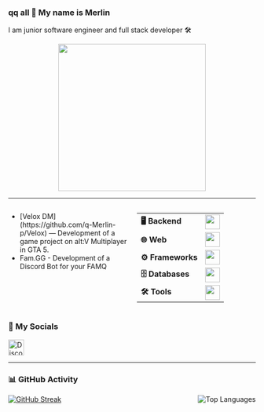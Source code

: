 ### qq all 👋 My name is Merlin

I am junior software engineer and full stack developer 🛠

<div align="center">
  <img height="300" src="https://i.gifer.com/1abF.gif" />
</div>

---

<div style="display: flex; justify-content: space-between; align-items: flex-start;">
  <!-- Секция с проектами -->
  <div style="flex: 1; margin-right: 20px;">
    <ul>
      <li>[Velox DM](https://github.com/q-Merlin-p/Velox) — Development of a game project on alt:V Multiplayer in GTA 5.</li>
      <li>Fam.GG - Development of a Discord Bot for your FAMQ</li>
    </ul>
  </div>

  <!-- Секция с таблицей -->
  <div style="flex: 1;">
    <table>
      <tr>
        <td><strong>🖥️ Backend</strong></td>
        <td><img src="https://skillicons.dev/icons?i=cs,cpp,java,python" height="30"/></td>
      </tr>
      <tr>
        <td><strong>🌐 Web</strong></td>
        <td><img src="https://skillicons.dev/icons?i=html,css,js,ts" height="30"/></td>
      </tr>
      <tr>
        <td><strong>⚙️ Frameworks</strong></td>
        <td><img src="https://skillicons.dev/icons?i=vue,flask" height="30"/></td>
      </tr>
      <tr>
        <td><strong>🗄️ Databases</strong></td>
        <td><img src="https://skillicons.dev/icons?i=mysql" height="30"/></td>
      </tr>
      <tr>
        <td><strong>🛠️ Tools</strong></td>
        <td><img src="https://skillicons.dev/icons?i=vscode,visualstudio,git" height="30"/></td>
      </tr>
    </table>
  </div>
</div>

### 🤝 My Socials
<a href="https://discord.com/users/cwasx" target="_blank">
  <picture>
    <source media="(prefers-color-scheme: dark)" srcset="https://raw.githubusercontent.com/danielcranney/readme-generator/main/public/icons/socials/discord-dark.svg" />
    <source media="(prefers-color-scheme: light)" srcset="https://raw.githubusercontent.com/danielcranney/readme-generator/main/public/icons/socials/discord.svg" />
    <img src="https://raw.githubusercontent.com/danielcranney/readme-generator/main/public/icons/socials/discord.svg" width="32" height="32" alt="Discord" />
  </picture>
</a>

---

### 📊 GitHub Activity 
<div>
  <a href="https://github.com/q-Merlin-p">
    <img alt="GitHub Streak" src="https://streak-stats.demolab.com/?user=q-Merlin-p&theme=codeSTACKr&border_radius=4&date_format=M%20j%5B%2C%20Y%5D&background=0D1117&dates=808080&stroke=ec4899&hide_border=true&ring=ec4899&fire=ec4899&currStreakLabel=d3d3d3&currStreakNum=d3d3d3&sideNums=d3d3d3&sideLabels=d3d3d3"/>
  </a>
      <img align="right" alt="Top Languages" src="https://github-readme-stats.vercel.app/api/top-langs/?username=q-Merlin-p&langs_count=8&layout=compact&theme=codeSTACKr&hide_border=true&bg_color=0D1117&count_private=false&title_color=d3d3d3"/>
  </a>
</div>
